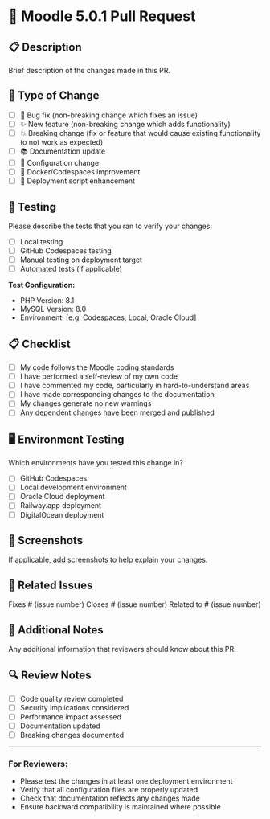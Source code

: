 # 🚀 Moodle 5.0.1 Pull Request

## 📋 Description
Brief description of the changes made in this PR.

## 🔧 Type of Change
- [ ] 🐛 Bug fix (non-breaking change which fixes an issue)
- [ ] ✨ New feature (non-breaking change which adds functionality)
- [ ] 💥 Breaking change (fix or feature that would cause existing functionality to not work as expected)
- [ ] 📚 Documentation update
- [ ] 🔧 Configuration change
- [ ] 🐳 Docker/Codespaces improvement
- [ ] 🚀 Deployment script enhancement

## 🧪 Testing
Please describe the tests that you ran to verify your changes:
- [ ] Local testing
- [ ] GitHub Codespaces testing
- [ ] Manual testing on deployment target
- [ ] Automated tests (if applicable)

**Test Configuration:**
- PHP Version: 8.1
- MySQL Version: 8.0
- Environment: [e.g. Codespaces, Local, Oracle Cloud]

## 📋 Checklist
- [ ] My code follows the Moodle coding standards
- [ ] I have performed a self-review of my own code
- [ ] I have commented my code, particularly in hard-to-understand areas
- [ ] I have made corresponding changes to the documentation
- [ ] My changes generate no new warnings
- [ ] Any dependent changes have been merged and published

## 🖥️ Environment Testing
Which environments have you tested this change in?
- [ ] GitHub Codespaces
- [ ] Local development environment
- [ ] Oracle Cloud deployment
- [ ] Railway.app deployment
- [ ] DigitalOcean deployment

## 📸 Screenshots
If applicable, add screenshots to help explain your changes.

## 🔗 Related Issues
Fixes # (issue number)
Closes # (issue number)
Related to # (issue number)

## 📝 Additional Notes
Any additional information that reviewers should know about this PR.

## 🔍 Review Notes
- [ ] Code quality review completed
- [ ] Security implications considered
- [ ] Performance impact assessed
- [ ] Documentation updated
- [ ] Breaking changes documented

---

### For Reviewers:
- Please test the changes in at least one deployment environment
- Verify that all configuration files are properly updated
- Check that documentation reflects any changes made
- Ensure backward compatibility is maintained where possible
